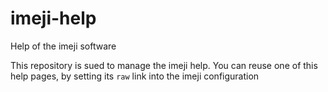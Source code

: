 # imeji-help
Help of the imeji software

This repository is sued to manage the imeji help.
You can reuse one of this help pages, by setting its `raw` link into the imeji configuration
